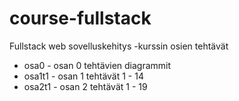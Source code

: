 # course-fullstack
Fullstack web sovelluskehitys -kurssin osien tehtävät
* osa0 - osan 0 tehtävien diagrammit
* osa1t1 - osan 1 tehtävät 1 - 14
* osa2t1 - osan 2 tehtävät 1 - 19
